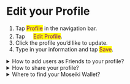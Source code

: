# Edit your Profile

1. Tap <mark style="color:purple;">Profile</mark> in the navigation bar.
2. Tap ![](../../.gitbook/assets/Frame.png)<mark style="color:purple;">Edit Profile</mark>.
3. Click the profile you’d like to update.
4. Type in your information and tap <mark style="color:purple;">Save</mark>.

<details>

<summary>How to add users as Friends to your profile?</summary>

1. Tap <mark style="color:purple;">Profile</mark> in the navigation bar.
2. Tap the <img src="../../.gitbook/assets/Frame (7).png" alt="" data-size="line"><mark style="color:purple;">Add Friends</mark> button.
3. A list of suggested friends will be displayed.
4. Use the search bar at the top to find specific friends if needed.
5. Tap the <mark style="color:purple;">Follow</mark> button next to the users you want to add as friends.

By following these steps, you can easily add friends and expand your netw

</details>

<details>

<summary>How to share your profile?</summary>

1. Tap <mark style="color:purple;">Profile</mark> in the navigation bar.
2. Tap the ![](<../../.gitbook/assets/Vector (16).png>) <mark style="color:purple;">Share</mark> button.

</details>

<details>

<summary>Where to find your Moseiki Wallet?</summary>

1. Tap <mark style="color:purple;">Profile</mark> in the navigation bar.
2. Tap the <img src="../../.gitbook/assets/wallet_FILL0_wght400_GRAD0_opsz48 1.png" alt="" data-size="line"><mark style="color:purple;">Wallet</mark> button.

[Moseiki Wallet](../../moseiki-features/blockchain-wallet.md) is a core component of the Moseiki App, enabling users to manage their digital assets. Moseiki Wallet includes functions such as Account Balance, displaying your current balance. You can Deposit funds, Send funds to others, Receive funds, and use Scan to handle QR code transactions. The wallet also shows Recent Collectibles and provides a Transaction History for all past transactions.

</details>
